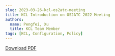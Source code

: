 ```yaml
---
slug: 2023-03-26-kcl-os2atc-meeting
title: KCL Introduction on OS2ATC 2022 Meeting
authors:
  name: Pengfei, Xu
  title: KCL Team Member
tags: [KCL, Configuration, Policy]
---
```


[Download PDF](https://kcl-lang.github.io/talks/kcl-os2atc2022.pdf)
